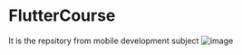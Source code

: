 # FlutterCourse
It is the repsitory from mobile development subject
![image](https://user-images.githubusercontent.com/56874600/133886189-03f32615-8218-4ad3-acb5-84cdf5d9e1ed.png)
